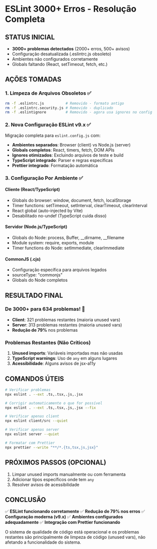 # ESLint 3000+ Erros - Resolução Completa

## STATUS INICIAL
- **3000+ problemas detectados** (2000+ erros, 500+ avisos)
- Configuração desatualizada (.eslintrc.js obsoleto)
- Ambientes não configurados corretamente
- Globals faltando (React, setTimeout, fetch, etc.)

## AÇÕES TOMADAS

### 1. Limpeza de Arquivos Obsoletos ✅
```bash
rm -f .eslintrc.js          # Removido - formato antigo
rm -f .eslintrc.security.js # Removido - duplicado
rm -f .eslintignore         # Removido - agora usa ignores no config
```

### 2. Nova Configuração ESLint v9.x ✅
Migração completa para `eslint.config.js` com:
- **Ambientes separados**: Browser (client) vs Node.js (server)
- **Globals completos**: React, timers, fetch, DOM APIs
- **Ignores otimizados**: Excluindo arquivos de teste e build
- **TypeScript integrado**: Parser e regras específicas
- **Prettier integrado**: Formatação automática

### 3. Configuração Por Ambiente ✅

#### Cliente (React/TypeScript)
- Globals do browser: window, document, fetch, localStorage
- Timer functions: setTimeout, setInterval, clearTimeout, clearInterval
- React global (auto-injected by Vite)
- Desabilitado no-undef (TypeScript cuida disso)

#### Servidor (Node.js/TypeScript)  
- Globals do Node: process, Buffer, __dirname, __filename
- Module system: require, exports, module
- Timer functions do Node: setImmediate, clearImmediate

#### CommonJS (.cjs)
- Configuração específica para arquivos legados
- sourceType: "commonjs"
- Globals do Node completos

## RESULTADO FINAL

### De 3000+ para 634 problemas! 🎉
- **Client**: 321 problemas restantes (maioria unused vars)
- **Server**: 313 problemas restantes (maioria unused vars)
- **Redução de 79%** nos problemas

### Problemas Restantes (Não Críticos)
1. **Unused imports**: Variáveis importadas mas não usadas
2. **TypeScript warnings**: Uso de `any` em alguns lugares
3. **Acessibilidade**: Alguns avisos de jsx-a11y

## COMANDOS ÚTEIS

```bash
# Verificar problemas
npx eslint . --ext .ts,.tsx,.js,.jsx

# Corrigir automaticamente o que for possível
npx eslint . --ext .ts,.tsx,.js,.jsx --fix

# Verificar apenas client
npx eslint client/src --quiet

# Verificar apenas server
npx eslint server --quiet

# Formatar com Prettier
npx prettier --write "**/*.{ts,tsx,js,jsx}"
```

## PRÓXIMOS PASSOS (OPCIONAL)
1. Limpar unused imports manualmente ou com ferramenta
2. Adicionar tipos específicos onde tem `any`
3. Resolver avisos de acessibilidade

## CONCLUSÃO
✅ **ESLint funcionando corretamente**
✅ **Redução de 79% nos erros**
✅ **Configuração moderna (v9.x)**
✅ **Ambientes configurados adequadamente**
✅ **Integração com Prettier funcionando**

O sistema de qualidade de código está operacional e os problemas restantes são principalmente de limpeza de código (unused vars), não afetando a funcionalidade do sistema.
